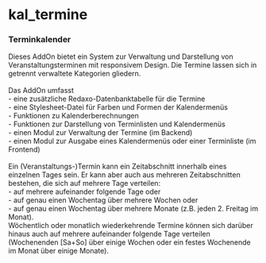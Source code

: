 # kal_termine
<h3>Terminkalender</h3>

<div>Dieses AddOn bietet ein System zur Verwaltung und Darstellung von
Veranstaltungsterminen mit responsivem Design. Die Termine lassen sich in
getrennt verwaltete Kategorien gliedern.</div>

<div><br>Das AddOn umfasst</div>
<div>
 - eine zusätzliche Redaxo-Datenbanktabelle für die Termine<br>
 - eine Stylesheet-Datei für Farben und Formen der Kalendermenüs<br>
 - Funktionen zu Kalenderberechnungen<br>
 - Funktionen zur Darstellung von Terminlisten und Kalendermenüs<br>
 - einen Modul zur Verwaltung der Termine (im Backend)<br>
 - einen Modul zur Ausgabe eines Kalendermenüs oder einer Terminliste (im Frontend)<br>
 </div>

<div><br>Ein (Veranstaltungs-)Termin kann ein Zeitabschnitt innerhalb eines
einzelnen Tages sein. Er kann aber auch aus mehreren Zeitabschnitten bestehen,
die sich auf mehrere Tage verteilen:</div>
<div>
 - auf mehrere aufeinander folgende Tage oder<br>
 - auf genau einen Wochentag über mehrere Wochen oder<br>
 - auf genau einen Wochentag über mehrere Monate (z.B. jeden 2. Freitag im Monat).<br>
</div>
<div>Wöchentlich oder monatlich wiederkehrende Termine können sich darüber hinaus
auch auf mehrere aufeinander folgende Tage verteilen (Wochenenden [Sa+So] über einige
Wochen oder ein festes Wochenende im Monat über einige Monate).</div>
